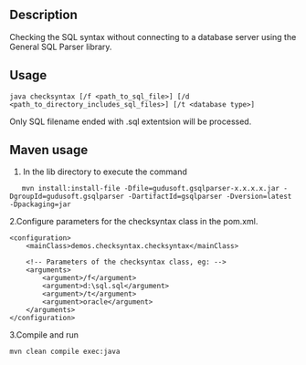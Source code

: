 ## Description
Checking the SQL syntax without connecting to a database server using the General 
SQL Parser library.

## Usage
`java checksyntax [/f <path_to_sql_file>] [/d <path_to_directory_includes_sql_files>] [/t <database type>]`

Only SQL filename ended with .sql extentsion will be processed.

## Maven usage 

1. In the lib directory to execute the command
```mvn
   mvn install:install-file -Dfile=gudusoft.gsqlparser-x.x.x.x.jar -DgroupId=gudusoft.gsqlparser -DartifactId=gsqlparser -Dversion=latest -Dpackaging=jar
````

2.Configure parameters for the checksyntax class in the pom.xml.
```pom
<configuration>
    <mainClass>demos.checksyntax.checksyntax</mainClass>

    <!-- Parameters of the checksyntax class, eg: -->
    <arguments>
        <argument>/f</argument>
        <argument>d:\sql.sql</argument>
        <argument>/t</argument>
        <argument>oracle</argument>
    </arguments>
</configuration>
```

3.Compile and run
```mvn
mvn clean compile exec:java
```
